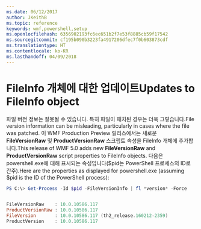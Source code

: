 ```yaml
---
ms.date: 06/12/2017
author: JKeithB
ms.topic: reference
keywords: wmf,powershell,setup
ms.openlocfilehash: 6356902193fc6ec651b2f7e53f8885cb59f17542
ms.sourcegitcommit: cf195b090b3223fa4917206dfec7f0b603873cdf
ms.translationtype: HT
ms.contentlocale: ko-KR
ms.lasthandoff: 04/09/2018
---
```

# <a name="updates-to-fileinfo-object"></a><span data-ttu-id="0842a-102">FileInfo 개체에 대한 업데이트</span><span class="sxs-lookup"><span data-stu-id="0842a-102">Updates to FileInfo object</span></span>
<span data-ttu-id="0842a-103">파일 버전 정보는 잘못될 수 있습니다. 특히 파일이 패치된 경우는 더욱 그렇습니다.</span><span class="sxs-lookup"><span data-stu-id="0842a-103">File version information can be misleading, particularly in cases where the file was patched.</span></span> <span data-ttu-id="0842a-104">이 WMF Production Preview 릴리스에서는 새로운 **FileVersionRaw** 및 **ProductVersionRaw** 스크립트 속성을 FileInfo 개체에 추가합니다.</span><span class="sxs-lookup"><span data-stu-id="0842a-104">This release of WMF 5.0 adds new **FileVersionRaw** and **ProductVersionRaw** script properties to FileInfo objects.</span></span> <span data-ttu-id="0842a-105">다음은 powershell.exe에 대해 표시되는 속성입니다($pid는 PowerShell 프로세스의 ID로 간주).</span><span class="sxs-lookup"><span data-stu-id="0842a-105">Here are the properties as displayed for powershell.exe (assuming $pid is the ID of the PowerShell process):</span></span>

```powershell
PS C:\> Get-Process -Id $pid -FileVersionInfo | fl *version* -Force


FileVersionRaw    : 10.0.10586.117
ProductVersionRaw : 10.0.10586.117
FileVersion       : 10.0.10586.117 (th2_release.160212-2359)
ProductVersion    : 10.0.10586.117